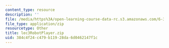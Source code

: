 ```yaml
---
content_type: resource
description: ''
file: /media/https%3A/open-learning-course-data-rc.s3.amazonaws.com/6-370-the-battlecode-programming-competition-january-iap-2013/384c4f24c479b11928da6d0462147f1c_lec3RobotPlayer.zip
file_type: application/zip
resourcetype: Other
title: lec3RobotPlayer.zip
uid: 384c4f24-c479-b119-28da-6d0462147f1c
---
```

